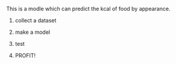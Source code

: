 This is a modle which can predict the kcal of food by appearance.

1. collect a dataset

2. make a model

3. test

4. PROFIT!